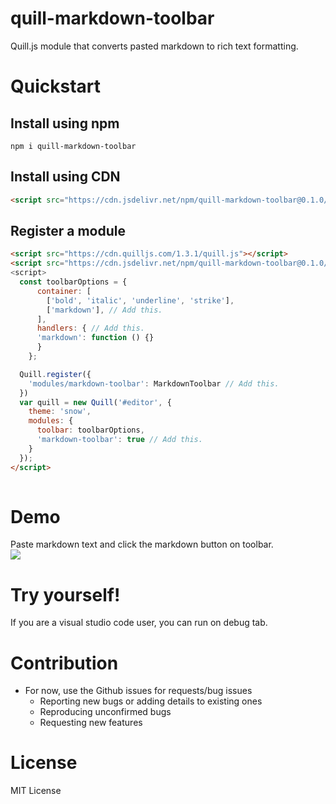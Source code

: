 # quill-markdown-toolbar
Quill.js module that converts pasted markdown to rich text formatting.

# Quickstart

## Install using npm

```shell
npm i quill-markdown-toolbar
```

## Install using CDN

```html
<script src="https://cdn.jsdelivr.net/npm/quill-markdown-toolbar@0.1.0/dist/markdownToolbar.min.js">
```

## Register a module
```html
<script src="https://cdn.quilljs.com/1.3.1/quill.js"></script>
<script src="https://cdn.jsdelivr.net/npm/quill-markdown-toolbar@0.1.0/dist/markdownToolbar.min.js">
<script>
  const toolbarOptions = {
      container: [
        ['bold', 'italic', 'underline', 'strike'],
        ['markdown'], // Add this.
      ],
      handlers: { // Add this.
      'markdown': function () {} 
      }
    };

  Quill.register({
    'modules/markdown-toolbar': MarkdownToolbar // Add this.
  })
  var quill = new Quill('#editor', {
    theme: 'snow',
    modules: {
      toolbar: toolbarOptions,
      'markdown-toolbar': true // Add this.
    }
  });
</script>  
  
```

# Demo
Paste markdown text and click the markdown button on toolbar. <br>
![](https://media.giphy.com/media/YWoBHJ32QqTOFRQzue/giphy.gif)

# Try yourself!
If you are a visual studio code user, you can run on debug tab.

# Contribution
- For now, use the Github issues for requests/bug issues
  - Reporting new bugs or adding details to existing ones
  - Reproducing unconfirmed bugs
  - Requesting new features

# License
MIT License
